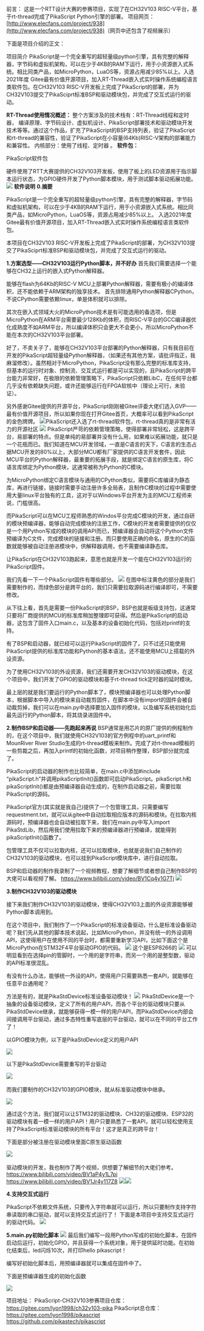 前言：
这是一个RTT设计大赛的参赛项目，实现了在CH32V103 RISC-V平台，基于rt-thread完成了PikaScript Python引擎的部署。
项目网页：
[http://www.elecfans.com/project/938](http://www.elecfans.com/project/938)​
（网页中还包含了视频展示）

下面是项目介绍的正文：
​

项目简介
PikaScript是一个完全重写的超轻量级python引擎，具有完整的解释器，字节码和虚拟机架构，可以在少于4KB的RAM下运行，用于小资源嵌入式系统。相比同类产品，如MicroPython，LuaOS等，资源占用减少85%以上。入选2021年度 Gitee最有价值开源项目，加入RT-Thread嵌入式实时操作系统编程语言类软件包。在CH32V103 RISC-V开发板上完成了PikaScript的部署，并为CH32V103提交了PikaSciprt标准BSP和驱动模块包，并完成了交互式运行的驱动。

**RT-Thread使用情况概述：**
整个方案涉及的技术栈有：RT-Thread线程和定时器， 编译原理、字节码设计、虚拟机设计、PikaScript部署技术和驱动模块开发技术等等。通过这个作品，扩充了PikaScript的BSP支持列表，验证了PikaScript和rt-thread的兼容性，验证了PikaScript在小容量(64Kb)RISC-V架构的部署能力和兼容性。
内核部分：使用了线程、定时器 。
**软件包：**

PikaScript软件包
​

硬件使用了RTT大赛提供的CH32V103开发板，使用了板上的LED资源用于指示脚本运行状态，为GPIO硬件开发了Python脚本模块，用于测试脚本驱动拓展功能。
![](https://cdn.nlark.com/yuque/0/2021/webp/22991477/1638495380404-1b88e98c-4325-48fa-824d-18a45c153b85.webp#clientId=u35f47dbf-87ab-4&crop=0&crop=0&crop=1&crop=1&from=paste&height=323&id=uef3c17c8&margin=%5Bobject%20Object%5D&originHeight=434&originWidth=510&originalType=url&ratio=1&rotation=0&showTitle=false&status=done&style=none&taskId=u2f3ee101-3c13-4706-a197-aca3ad2b006&title=&width=379)
**软件说明**
**0.摘要**
​

PikaScript是一个完全重写的超轻量级python引擎，具有完整的解释器，字节码和虚拟机架构，可以在少于4KB的RAM下运行，用于小资源嵌入式系统。相比同类产品，如MicroPython，LuaOS等，资源占用减少85%以上。
入选2021年度 Gitee最有价值开源项目，加入RT-Thread嵌入式实时操作系统编程语言类软件包。

本项目在CH32V103 RISC-V开发板上完成了PikaScript的部署，为CH32V103提交了PikaSciprt标准BSP和驱动模块包，并完成了交互式运行的驱动。

**1.方案选型——CH32V103运行Python脚本，并不好办**
首先我们需要选择一个能够在CH32上运行的嵌入式Python解释器。

能够在flash为64Kb的RISC-V MCU上部署Python解释器，需要有极小的编译体积，还不能依赖于ARM架构的独享技术。
首先排除通用Python解释器CPython，不说CPython需要依赖linux，单是体积就可以排除。

其次在嵌入式领域大火的MicroPython技术是有可能选用的备选项，但是MicroPython在ARM平台需要最少128Kb的体积，而RISC-V平台的GCC编译器优化成熟度不如ARM平台，所以编译体积只会更大不会更小，所以MicroPython不能在本次的CH32V103平台部署。
​

好了，不卖关子了，能够在CH32V103平台部署的Python解释器，只有我目前在开发的PikaScript超轻量级Python解释器，（如果还有其他方案，请批评指正，我麻溜修改）。虽然相对于MicroPython，PikaScript没有那么完整的标准库支持，但基本的运行时对象、控制流、交互式运行都是可以实现的，且PikaScript的跨平台能力非常好，在极限的依赖管理策略下，PikaScript只依赖LibC，在任何平台都几乎没有依赖缺失问题，或许还能够运行在FPGA软核中（理论上可行，未验证）。

另外感谢Gitee提供的开源平台，PikaScript刚刚被Gitee评委大佬们选入GVP——最有价值开源项目，所以如果你现在打开Gitee首页，大概率可以看到PikaScript的金色牌牌。
![](https://cdn.nlark.com/yuque/0/2021/webp/22991477/1638495380222-9af9955c-4a80-4325-9d75-2edd40d42320.webp#clientId=u35f47dbf-87ab-4&crop=0&crop=0&crop=1&crop=1&from=paste&height=285&id=uef4caee9&margin=%5Bobject%20Object%5D&originHeight=586&originWidth=1080&originalType=url&ratio=1&rotation=0&showTitle=false&status=done&style=none&taskId=ue303c330-61e3-41d3-8d1b-f89b9ae3191&title=&width=525)​
PikaScript还入选了rt-thread软件包，rt-thread真的是非常有活力的开源社区
![](https://cdn.nlark.com/yuque/0/2021/webp/22991477/1638495380395-47352427-5fd7-4a70-b8b4-bf57f6290a49.webp#clientId=u35f47dbf-87ab-4&crop=0&crop=0&crop=1&crop=1&from=paste&height=313&id=ue2d14e6e&margin=%5Bobject%20Object%5D&originHeight=628&originWidth=1080&originalType=url&ratio=1&rotation=0&showTitle=false&status=done&style=none&taskId=u3791c967-8b7f-4b7a-9204-68ca245d6f7&title=&width=539)
PikaScript严苛的依赖管理策略，使得部署非常轻松，这是跨平台，易部署的特点。但是单纯的易部署并没有什么用，如果难以拓展功能，就只是一个花瓶而已。我们知道在MCU开发领域，一直是C语言的天下，C语言的生态占据MCU开发的80%以上，大部分MCU都有厂家提供的C语言开发套件，因此MCU平台的Python解释器，最重要的拓展手段，就是绑定C语言的原生库，将C语言库绑定为Python模块，这通常被称为Python的C模块。
​

为MicroPython绑定C语言模块与通用的CPython类似，需要将C库编译为静态库，再进行链接，链接时需要手动注册许多全局表，且制作C模块的过程中需要使用大量linux平台独有的工具，这对于以Windows平台开发为主的MCU工程师来说，门槛很高。
​

而PikaScript可以在MCU工程师熟悉的Windos平台完成C模块的开发，通过自研的模块预编译器，能够自动完成模块的注册工作，C模块的开发者需要提供的仅仅是一个用Python写成的模块的调用API而已，预编译器会自动将这个Python文件预编译为C文件，完成模块的链接和注册。而只要使用正确的命名，原生的C的函数就能够被自动注册进模块中，供解释器调用，也不需要编译静态库。
​

让PikaScript在CH32V103跑起来，意思也就是开发一个能在CH32V103运行的PikaScript固件。
​

我们先看一下一个PikaScript固件有哪些部分。
![](https://cdn.nlark.com/yuque/0/2021/webp/22991477/1638495380538-858d703b-9406-499b-b1e6-8473e2a17b60.webp#clientId=u35f47dbf-87ab-4&crop=0&crop=0&crop=1&crop=1&from=paste&height=341&id=u62b2e04a&margin=%5Bobject%20Object%5D&originHeight=630&originWidth=909&originalType=url&ratio=1&rotation=0&showTitle=false&status=done&style=none&taskId=u78b65c36-6663-4fda-9227-c4975689236&title=&width=492)
在图中标注黄色的部分是我们需要制作的，而绿色部分是跨平台的，我们只需要拉取源码进行编译即可，不需要修改。

从下往上看，首先是需要一份PikaScript的BSP，BSP也就是板级支持包，这通常只要将厂商提供的MCU的标准库稍加整理即可获得。然后是PikaScript的启动器，这包含了固件入口main.c，以及基本的设备初始化代码，包括对printf的支持。

有了BSP和启动器，就已经可以运行PikaScript的固件了，只不过还只能使用PikaScript提供的标准库功能和Python的基本语法，还不能使用MCU上搭载的外设资源。

为了使用CH32V103的外设资源，我们还需要开发CH32V103的驱动模块，在这个项目中，我们开发了GPIO的驱动模块和基于rt-thread tick定时器的延时模块。
​

最上层的就是我们要运行的Python脚本了，模块预编译器也可以处理Python脚本，根据脚本中导入的模块来自动裁剪固件，在脚本中没有import的固件会被自动裁剪掉，我们可以在main.py中选择要加入固件的模块，以及编写系统初始化后最先运行的Python脚本，将其烧录进固件中。

**2.制作BSP和启动器——先跑起来再说**
BSP通常是用芯片的原厂提供的例程制作的，在这个项目中，我们就使用CH32V103的官方例程中的uart_printf和MounRiver River Studio生成的rt-thread模板来制作。完成了对rt-thread模板的一些剪裁之后，再加入printf的初始化函数，对项目稍作整理，BSP部分就完成了。
​

PikaScript的启动器的制作也比较简单，在main.c中添加#include “pikaScript.h”并调用pikaScriptInit()函数即可启动PikaScript。pikaScript.h和pikaScriptInit()都是由预编译器自动生成的，在制作启动器之前，需要拉取PikaScript的源码。

PikaScript官方(其实就是我自己)提供了一个包管理工具，只需要编写requestment.txt，就可以从gitee中自动拉取相应版本的源码和模块。在拉取内核源码时，预编译器也会自动被拉取下来，我们在main.py中写入import PikaStdLib，然后用我们使用拉取下来的预编译器进行预编译，就能得到pikaScriptInit()函数了。
​

包管理工具不仅可以拉取内核，还可以拉取模块，也就是说我们自己制作的CH32V103的驱动模块，也可以挂到PikaScript模块库中，进行自动拉取。
​

BSP和启动器的制作我录制了一个视频教程，想要了解细节或者想自己制作BSP的大佬可以看视频了解。
https://www.bilibili.com/video/BV1Cq4y1G7Tj
![](https://cdn.nlark.com/yuque/0/2021/webp/22991477/1638495380269-bb341d5a-d901-4b3e-9b67-843a97f3c27d.webp#clientId=u35f47dbf-87ab-4&crop=0&crop=0&crop=1&crop=1&from=paste&height=173&id=ud02e0692&margin=%5Bobject%20Object%5D&originHeight=293&originWidth=328&originalType=url&ratio=1&rotation=0&showTitle=false&status=done&style=none&taskId=u0afb2ab1-a0d8-4be2-931a-d6b9f032e82&title=&width=194)

**3.制作CH32V103的驱动模块**
​

接下来我们制作CH32V103的驱动模块，使得CH32V103上面的外设资源能够被Python脚本调用到。
​

在这个项目中，我们制作了一个PikaScript的标准设备驱动，什么是标准设备驱动呢？我们先从其他的脚本技术说起，比如MicroPython，并没有统一的外设调用API，这使得用户在使用不同的平台时，都需要重新学习API，比如下面这个是MicroPython在STM32F4平台驱动GPIO的代码。
![](https://cdn.nlark.com/yuque/0/2021/webp/22991477/1638495380966-02a52d33-9986-401c-a7e1-136ce71ad53e.webp#clientId=u35f47dbf-87ab-4&crop=0&crop=0&crop=1&crop=1&from=paste&height=161&id=ubd899c44&margin=%5Bobject%20Object%5D&originHeight=234&originWidth=398&originalType=url&ratio=1&rotation=0&showTitle=false&status=done&style=none&taskId=uc6136c79-2878-474f-ab2e-c2a2d44cafc&title=&width=273)
这个是ESP8266的
![](https://cdn.nlark.com/yuque/0/2021/webp/22991477/1638495381179-e6afcca5-7f32-4a2f-a531-10f6b106db15.webp#clientId=u35f47dbf-87ab-4&crop=0&crop=0&crop=1&crop=1&from=paste&height=242&id=u7fb6ebb1&margin=%5Bobject%20Object%5D&originHeight=357&originWidth=784&originalType=url&ratio=1&rotation=0&showTitle=false&status=done&style=none&taskId=u376e2aa7-35df-4e57-91f7-8e3e17df0e7&title=&width=531)
可以明显看到在选择pin的管脚时，一个用的是字符串，而另一个用的是整型数，驱动的API标准很混乱。

有没有什么办法，能够统一外设的API，使得用户只需要熟悉一套API，就能够在任意平台通用呢？

方法是有的，就是PikaStdDevice标准设备驱动模块！
![](https://cdn.nlark.com/yuque/0/2021/webp/22991477/1638495380938-60679f63-cb15-4366-ac59-4efd6ff85d87.webp#clientId=u35f47dbf-87ab-4&crop=0&crop=0&crop=1&crop=1&from=paste&id=u94cf7f30&margin=%5Bobject%20Object%5D&originHeight=465&originWidth=1080&originalType=url&ratio=1&rotation=0&showTitle=false&status=done&style=none&taskId=u80658e53-b225-478e-af44-b75af6fb8ba&title=)
PikaStdDevice是一个抽象的设备驱动模块，定义了所有的用户API，而各个平台的驱动模块只要从PikaStdDevice继承，就能够获得一模一样的用户API，而PikaStdDevice内部会间接调用平台驱动，通过多态特性重写底层的平台驱动，就可以在不同的平台工作了！
​

以GPIO模块为例，以下是PikaStdDevice定义的用户API
​

![](https://cdn.nlark.com/yuque/0/2021/webp/22991477/1638495381064-51409a36-812a-48ea-a6ae-23b3c177582d.webp#clientId=u35f47dbf-87ab-4&crop=0&crop=0&crop=1&crop=1&from=paste&height=408&id=u5d68e5c8&margin=%5Bobject%20Object%5D&originHeight=868&originWidth=1080&originalType=url&ratio=1&rotation=0&showTitle=false&status=done&style=none&taskId=u939cee7c-97cb-42ec-b6fd-e567c96ed70&title=&width=508)

以下是PikaStdDevice需要重写的平台驱动
​

![](https://cdn.nlark.com/yuque/0/2021/webp/22991477/1638495381214-1189c3eb-28ef-408e-a21e-e6bbc594d6fb.webp#clientId=u35f47dbf-87ab-4&crop=0&crop=0&crop=1&crop=1&from=paste&height=674&id=ud4d18db3&margin=%5Bobject%20Object%5D&originHeight=869&originWidth=598&originalType=url&ratio=1&rotation=0&showTitle=false&status=done&style=none&taskId=u2aea0733-f96f-4f6d-948e-9c565ad9bb0&title=&width=464)
​

而我们要制作的CH32V103的GPIO模块，就从标准驱动模块中继承。
​

![](https://cdn.nlark.com/yuque/0/2021/webp/22991477/1638495381703-8e227dcc-97d7-4069-8754-4c118deea3fb.webp#clientId=u35f47dbf-87ab-4&crop=0&crop=0&crop=1&crop=1&from=paste&height=456&id=u75555419&margin=%5Bobject%20Object%5D&originHeight=956&originWidth=1080&originalType=url&ratio=1&rotation=0&showTitle=false&status=done&style=none&taskId=uc3e23147-d0b9-47af-ab47-133d6b19509&title=&width=515)

通过这个方法，我们就可以让STM32的驱动模块、CH32的驱动模块、ESP32的驱动模块有着一模一样的用户API！用户只要熟悉了一套API，就可以轻松使用支持了PikaScript标准驱动模块的所有平台！这才是真正的跨平台！
​

下面是部分被注册在驱动模块里面C原生驱动函数
​

![](https://cdn.nlark.com/yuque/0/2021/webp/22991477/1638495381557-21aaad62-bd63-40bc-b818-257e16992780.webp#clientId=u35f47dbf-87ab-4&crop=0&crop=0&crop=1&crop=1&from=paste&height=512&id=ubc061889&margin=%5Bobject%20Object%5D&originHeight=671&originWidth=768&originalType=url&ratio=1&rotation=0&showTitle=false&status=done&style=none&taskId=u89d468d0-edc6-48a4-8f3b-4bb315164ca&title=&width=586)
​

驱动模块的开发，我也制作了两个视频，供想要了解细节的大佬们参考。
https://www.bilibili.com/video/BV1aP4y1L7pi
https://www.bilibili.com/video/BV1Jr4y117Z8
![](https://cdn.nlark.com/yuque/0/2021/webp/22991477/1638495381957-6bc5f6f6-f3aa-4913-a06c-a0065a7d2cba.webp#clientId=u35f47dbf-87ab-4&crop=0&crop=0&crop=1&crop=1&from=paste&height=218&id=u9352f524&margin=%5Bobject%20Object%5D&originHeight=271&originWidth=269&originalType=url&ratio=1&rotation=0&showTitle=false&status=done&style=none&taskId=uda0a8605-8200-4ac8-9b70-22dad711608&title=&width=216)![](https://cdn.nlark.com/yuque/0/2021/webp/22991477/1638495382088-c0b1d1e6-746c-4f15-9775-924aa225829b.webp#clientId=u35f47dbf-87ab-4&crop=0&crop=0&crop=1&crop=1&from=paste&height=213&id=u53e1dc33&margin=%5Bobject%20Object%5D&originHeight=282&originWidth=302&originalType=url&ratio=1&rotation=0&showTitle=false&status=done&style=none&taskId=u4b48dd8a-a576-46be-9c16-c06f9ef2c0e&title=&width=228)

**4.支持交互式运行**

PikaScript不依赖文件系统，只要传入字符串就可以运行，所以只要制作支持字符串读取的串口驱动，就可以支持交互式运行了！
下面是本项目中支持交互式运行的驱动代码。
![](https://cdn.nlark.com/yuque/0/2021/webp/22991477/1638495382112-7d45db4b-c1d5-4573-a06e-7b72140a3abf.webp#clientId=u35f47dbf-87ab-4&crop=0&crop=0&crop=1&crop=1&from=paste&height=409&id=ud2bf6bc8&margin=%5Bobject%20Object%5D&originHeight=650&originWidth=1003&originalType=url&ratio=1&rotation=0&showTitle=false&status=done&style=none&taskId=uab74a14a-9471-41a4-8776-cf3ed84c326&title=&width=631)

**5.main.py初始化脚本**​
![](https://cdn.nlark.com/yuque/0/2021/webp/22991477/1638495382306-0f817e57-9526-44a0-99ec-c82a13cd45e5.webp#clientId=u35f47dbf-87ab-4&crop=0&crop=0&crop=1&crop=1&from=paste&height=587&id=u0ba99623&margin=%5Bobject%20Object%5D&originHeight=761&originWidth=543&originalType=url&ratio=1&rotation=0&showTitle=false&status=done&style=none&taskId=u0ba67228-1ed8-4499-925d-59d88bfccf9&title=&width=419)
最后我们编写一段用Python写成的初始化脚本，在固件启动后运行，初始化GPIO，并且获得一个系统对象，用于提供延时功能。在初始化结束后，led闪烁10次，并打印hello pikascript！

编写好初始化脚本后，用预编译器就可以集成在固件中了。

下面是预编译器生成的初始化函数
​

![](https://cdn.nlark.com/yuque/0/2021/webp/22991477/1638495382514-ee59c198-0557-434b-96d3-f2a21f596d2b.webp#clientId=u35f47dbf-87ab-4&crop=0&crop=0&crop=1&crop=1&from=paste&height=493&id=u1400e9c3&margin=%5Bobject%20Object%5D&originHeight=783&originWidth=820&originalType=url&ratio=1&rotation=0&showTitle=false&status=done&style=none&taskId=u3bba6df7-a40a-4fb1-896d-047a70a57db&title=&width=516)

项目地址：
PikaScript-CH32V103参赛项目仓库：
https://gitee.com/lyon1998/ch32v103-pika
PikaScript总仓库：
https://gitee.com/lyon1998/pikascript
https://github.com/pikastech/pikascript
